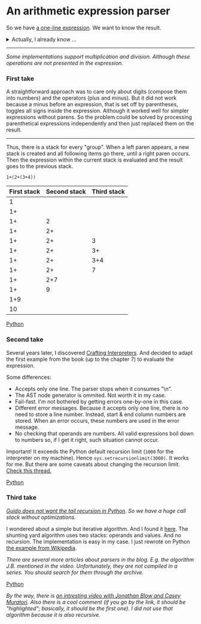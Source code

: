 # An arithmetic expression parser

So we have [a one-line expression](./expression.txt). We want to know the result.

<details>
<summary>Actually, I already know ...</summary>-56
</details>

---

*Some implementations support multiplication and division. Although these operations are not presented in the expression.*

### First take

A straightforward approach was to care only about digits (compose them into numbers) and the operators (plus and minus). But it did not work because a minus before an expression, that is set off by parentheses, toggles all signs inside the expression. Although it worked well for simpler expressions without parens. So the problem could be solved by processing parenthetical expressions independently and then just replaced them on the result.

---

Thus, there is a stack for every "group". When a left paren appears, a new stack is created and all following items go there, until a right paren occurs. Then the expression within the current stack is evaluated and the result goes to the previous stack.

`1+(2+(3+4))`

| First stack | Second stack | Third stack |
| ----------- | ------------ | ----------- |
| 1 | | |
| 1+ | | |
| 1+ | 2 | |
| 1+ | 2+ | |
| 1+ | 2+ | 3 |
| 1+ | 2+ | 3+ |
| 1+ | 2+ | 3+4 |
| 1+ | 2+ | 7 |
| 1+ | 2+7 | |
| 1+ | 9 | |
| 1+9 | | |
| 10 | | |

[Python](./stack_per_parenthetical_expression.py)

### Second take

Several years later, I discovered [Crafting Interpreters](https://craftinginterpreters.com/contents.html). And decided to adapt the first example from the book (up to the chapter 7) to evaluate the expression.

Some differences:
- Accepts only one line. The parser stops when it consumes "\n".
- The AST node generator is ommited. Not worth it in my case.
- Fail-fast. I'm not bothered by getting errors one-by-one in this case.
- Different error messages. Because it accepts only one line, there is no need to store a line number. Instead, start & end column numbers are stored. When an error occurs, these numbers are used in the error message.
- No checking that operands are numbers. All valid expressions boil down to numbers so, if I get it right, such situation cannot occur.

Important! It exceeds the Python default recursion limit (`1000` for the interpreter on my machine). Hence `sys.setrecursionlimit(3000)`. It works for me. But there are some caveats about changing the recursion limit. [Check this thread.](https://stackoverflow.com/questions/3323001/what-is-the-maximum-recursion-depth-and-how-to-increase-it)

[Python](./recursive_descent.py)

### Third take

*[Guido does not want the tail recursion in Python](https://neopythonic.blogspot.com/2009/04/final-words-on-tail-calls.html). So we have a huge call stack without optimizations.*

I wondered about a simple but iterative algorithm. And I found it [here](https://eli.thegreenplace.net/2009/03/20/a-recursive-descent-parser-with-an-infix-expression-evaluator/). The shunting yard algorithm uses two stacks: operands and values. And no recursion. The implementation is easy in my case. I just rewrote on Python [the example from Wikipedia](https://en.wikipedia.org/wiki/Shunting_yard_algorithm#The_algorithm_in_detail).

*There are several more articles about parsers in the blog. E.g. the algorithm J.B. mentioned in the video. Unfortunately, they are not compiled in a series. You should search for them through the archive.*

[Python](./shunting_yard.py)

*By the way, there is [an intresting video with Jonathan Blow and Casey Muratori](https://www.youtube.com/watch?v=MnctEW1oL-E&lc=UgyXFRaTPpT7E0R09Nh4AaABAg&t=4080). Also there is a cool comment (if you go by the link, it should be "highlighted"; basically, it should be the first one). I did not use that algorithm because it is also recursive.*

